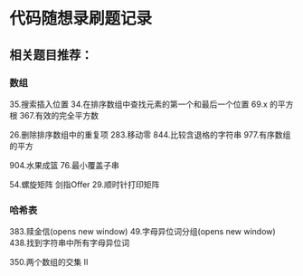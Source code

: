 # 代码随想录刷题记录

## 相关题目推荐：
### 数组


35.搜索插入位置
34.在排序数组中查找元素的第一个和最后一个位置
69.x 的平方根
367.有效的完全平方数

26.删除排序数组中的重复项
283.移动零
844.比较含退格的字符串
977.有序数组的平方

904.水果成篮
76.最小覆盖子串

54.螺旋矩阵
剑指Offer 29.顺时针打印矩阵

### 哈希表
383.赎金信(opens new window)
49.字母异位词分组(opens new window)
438.找到字符串中所有字母异位词

350.两个数组的交集 II


